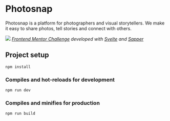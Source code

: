 # Photosnap

Photosnap is a platform for photographers and visual storytellers. We make it easy to share photos, tell stories and connect with others.

![](https://i.imgur.com/nzd9Sx5.jpg)
*[Frontend Mentor Challenge](https://www.frontendmentor.io/challenges/photosnap-multipage-website-nMDSrNmNW) developed with [Svelte](https://svelte.dev/) and [Sapper](https://sapper.svelte.dev/)*

## Project setup

```
npm install
```

### Compiles and hot-reloads for development

```
npm run dev
```

### Compiles and minifies for production

```
npm run build
```
